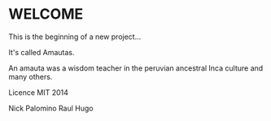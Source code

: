 WELCOME
==

This is the beginning of a new project...

It's called Amautas.

An amauta was a wisdom teacher in the peruvian ancestral Inca culture and many others.

Licence MIT 2014

Nick Palomino
Raul Hugo
